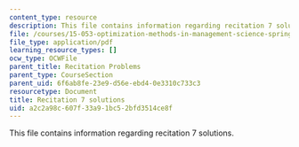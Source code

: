 ```yaml
---
content_type: resource
description: This file contains information regarding recitation 7 solutions.
file: /courses/15-053-optimization-methods-in-management-science-spring-2013/a2c2a98c607f33a91bc52bfd3514ce8f_MIT15_053S13_rec07sol.pdf
file_type: application/pdf
learning_resource_types: []
ocw_type: OCWFile
parent_title: Recitation Problems
parent_type: CourseSection
parent_uid: 6f6ab8fe-23e9-d56e-ebd4-0e3310c733c3
resourcetype: Document
title: Recitation 7 solutions
uid: a2c2a98c-607f-33a9-1bc5-2bfd3514ce8f
---
```

This file contains information regarding recitation 7 solutions.